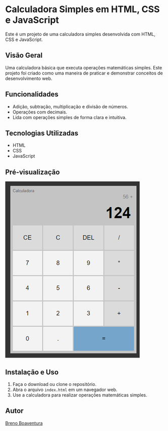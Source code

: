 # Calculadora Simples em HTML, CSS e JavaScript

Este é um projeto de uma calculadora simples desenvolvida com HTML, CSS e JavaScript.

## Visão Geral

Uma calculadora básica que executa operações matemáticas simples. Este projeto foi criado como uma maneira de praticar e demonstrar conceitos de desenvolvimento web.

## Funcionalidades

- Adição, subtração, multiplicação e divisão de números.
- Operações com decimais.
- Lida com operações simples de forma clara e intuitiva.

## Tecnologias Utilizadas

- HTML
- CSS
- JavaScript

## Pré-visualização

![](./prints/calc.png)

## Instalação e Uso

1. Faça o download ou clone o repositório.
2. Abra o arquivo `index.html` em um navegador web.
3. Use a calculadora para realizar operações matemáticas simples.

## Autor

[Breno Boaventura](https://github.com/brenoboaventura321)

